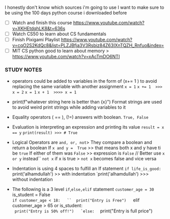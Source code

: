 

I honestly don't know which sources i'm going to use
I want to make sure to be using the 100 days python course i downloaded before


- [ ] Watch and finish this course https://www.youtube.com/watch?v=XKHEtdqhLK8&t=636s
- [ ] Watch CS50 to learn about CS fundamentals 
- [ ] Finish Pixigami Playlist https://www.youtube.com/watch?v=cqO2S2KdQc8&list=PLZJBfja3V3Rsbiz84Z63IXnTQZH_Rnfuo&index=
- [ ] MIT CS python good to learn about memory > https://www.youtube.com/watch?v=xAcTmDO6NTI

### STUDY NOTES
- operators could be added to variables in the form of (x+= 1 ) to avoid replacing the same variable with another assignment
	`x = 1`
	`x += 1  >>> x = 2`
	`x = 1` 
	`x + 1  >>>> x = 1`

-  print(f"whatever string here is better than {x}")
	Format strings are used to avoid weird print strings while adding 
	variables to it 
- Equality operators ( == ), (!=) answers with boolean. `True, False`
- Evaluation is interpreting an expression and printing its value
	`result = x  == y` 
	`print(result) >>> # True` 

- Logical Operators are `and, or, not`> They compare a boolean and return a boolean 
	If `x and y =  True` >> that means both x and y have ti be `true`
	If either of them was `False` >> expression is `False` // Better use `x or y` instead``
	`not x` if x is true > `not x` becomes false and vice versa 

- Indentation is using 4 spaces to fulfill an If statement
	`if life_is_good:
		`print('alhamdullah') >> with indentation 
	`print('alhamdullah') >>> without indentation 

- The following is a 3 level `if`,`else,elif` statement
	`customer_age = 30  
	`is_student = False  
	`if customer_age < 18:  
	  ``  print("Entry is Free")  
	`elif customer_age > 65 or is_student:  
	  ``  print("Entry is 50% off!")  
	`else:  
	  ``  print("Entry is full price")
